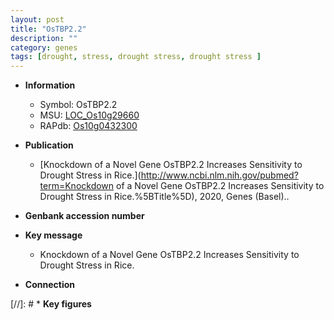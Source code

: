 ```yaml
---
layout: post
title: "OsTBP2.2"
description: ""
category: genes
tags: [drought, stress, drought stress, drought stress ]
---
```


* **Information**  
    + Symbol: OsTBP2.2  
    + MSU: [LOC_Os10g29660](http://rice.plantbiology.msu.edu/cgi-bin/ORF_infopage.cgi?orf=LOC_Os10g29660)  
    + RAPdb: [Os10g0432300](http://rapdb.dna.affrc.go.jp/viewer/gbrowse_details/irgsp1?name=Os10g0432300)  

* **Publication**  
    + [Knockdown of a Novel Gene OsTBP2.2 Increases Sensitivity to Drought Stress in Rice.](http://www.ncbi.nlm.nih.gov/pubmed?term=Knockdown of a Novel Gene OsTBP2.2 Increases Sensitivity to Drought Stress in Rice.%5BTitle%5D), 2020, Genes (Basel)..

* **Genbank accession number**  

* **Key message**  
    + Knockdown of a Novel Gene OsTBP2.2 Increases Sensitivity to Drought Stress in Rice.

* **Connection**  

[//]: # * **Key figures**  


